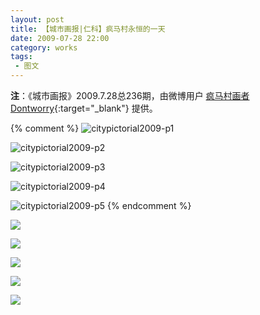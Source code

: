 ```yaml
---
layout: post
title: 【城市画报|仁科】疯马村永恒的一天
date: 2009-07-28 22:00
category: works
tags:
 - 图文
---
```

**注**：《城市画报》2009.7.28总236期，由微博用户 [疯马村画者Dontworry](https://weibo.com/u/5339002071){:target="_blank"} 提供。

{% comment %}
![citypictorial2009-p1](https://user-images.githubusercontent.com/72788982/100041548-86d9b300-2e44-11eb-9481-5ac02f702c71.jpg)

![citypictorial2009-p2](https://user-images.githubusercontent.com/72788982/100041568-935e0b80-2e44-11eb-8b33-069d5a2bd16e.jpg)

![citypictorial2009-p3](https://user-images.githubusercontent.com/72788982/100041581-9a851980-2e44-11eb-9d0f-5004d40feeee.jpg)

![citypictorial2009-p4](https://user-images.githubusercontent.com/72788982/100041592-9f49cd80-2e44-11eb-91f1-401e357555d9.jpg)

![citypictorial2009-p5](https://user-images.githubusercontent.com/72788982/100041606-a53fae80-2e44-11eb-8e87-7ecb87132520.jpg)
{% endcomment %}

![](/assets/imgs/citypictorial2009-p1.jpg)

![](/assets/imgs/citypictorial2009-p2.jpg)

![](/assets/imgs/citypictorial2009-p3.jpg)

![](/assets/imgs/citypictorial2009-p4.jpg)

![](/assets/imgs/citypictorial2009-p5.jpg)

